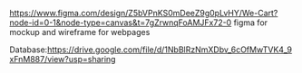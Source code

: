 https://www.figma.com/design/Z5bVPnKS0mDeeZ9g0pLvHY/We-Cart?node-id=0-1&node-type=canvas&t=7gZrwnqFoAMJFx72-0
figma for mockup and wireframe for webpages

Database:https://drive.google.com/file/d/1NbBlRzNmXDbv_6cOfMwTVK4_9xFnM887/view?usp=sharing
